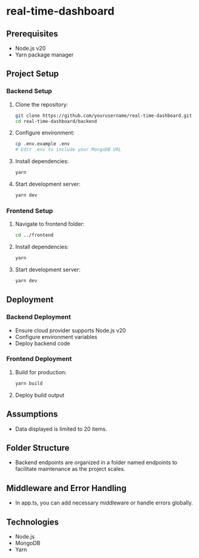 # real-time-dashboard

## Prerequisites
- Node.js v20
- Yarn package manager

## Project Setup

### Backend Setup
1. Clone the repository:
   ```sh
   git clone https://github.com/yourusername/real-time-dashboard.git
   cd real-time-dashboard/backend
   ```

2. Configure environment:
   ```sh
   cp .env.example .env
   # Edit .env to include your MongoDB URL
   ```

3. Install dependencies:
   ```sh
   yarn
   ```

4. Start development server:
   ```sh
   yarn dev
   ```

### Frontend Setup
1. Navigate to frontend folder:
   ```sh
   cd ../frontend
   ```

2. Install dependencies:
   ```sh
   yarn
   ```

3. Start development server:
   ```sh
   yarn dev
   ```

## Deployment

### Backend Deployment
- Ensure cloud provider supports Node.js v20
- Configure environment variables
- Deploy backend code

### Frontend Deployment
1. Build for production:
   ```sh
   yarn build
   ```

2. Deploy build output

## Assumptions
- Data displayed is limited to 20 items.

## Folder Structure
- Backend endpoints are organized in a folder named endpoints to facilitate maintenance as the project scales.

## Middleware and Error Handling
- In app.ts, you can add necessary middleware or handle errors globally.

## Technologies
- Node.js
- MongoDB
- Yarn